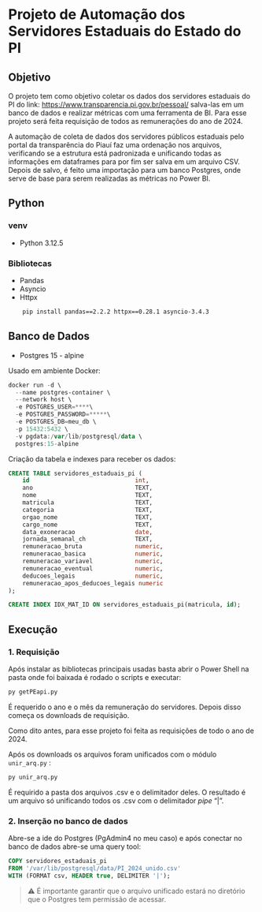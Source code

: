 # Projeto de Automação dos Servidores Estaduais do Estado do PI

## Objetivo

O projeto tem como objetivo coletar os dados dos servidores estaduais do PI do link: https://www.transparencia.pi.gov.br/pessoal/  salva-las em um banco de dados e realizar métricas com uma ferramenta de BI. Para esse projeto será feita requisição de todos as remunerações do ano de 2024.

A automação de coleta de dados dos servidores públicos estaduais pelo portal da transparência do Piauí faz uma ordenação nos arquivos, verificando se a estrutura está padronizada e unificando todas as informações em dataframes para por fim ser salva em um arquivo CSV. Depois de salvo, é feito uma importação para um banco Postgres, onde serve de base para serem realizadas as métricas no Power BI.

## Python

### venv

- Python 3.12.5

### Bibliotecas

- Pandas
- Asyncio
- Httpx

```bash
	pip install pandas==2.2.2 httpx==0.28.1 asyncio-3.4.3
```

## Banco de Dados

- Postgres 15 - alpine

Usado em ambiente Docker:

```powershell
docker run -d \
  --name postgres-container \
  --network host \
  -e POSTGRES_USER=****\
  -e POSTGRES_PASSWORD=*****\
  -e POSTGRES_DB=meu_db \
  -p 15432:5432 \
  -v pgdata:/var/lib/postgresql/data \
  postgres:15-alpine
```

Criação da tabela e indexes para receber os dados:

```sql
CREATE TABLE servidores_estaduais_pi (
    id                              int,
    ano                             TEXT,
    nome                            TEXT,
    matricula                       TEXT,
    categoria                       TEXT,
    orgao_nome                      TEXT,
    cargo_nome                      TEXT,
    data_exoneracao                 date,
    jornada_semanal_ch              TEXT,
    remuneracao_bruta               numeric,
    remuneracao_basica              numeric,
    remuneracao_variavel            numeric,
    remuneracao_eventual            numeric,
    deducoes_legais                 numeric,
    remuneracao_apos_deducoes_legais numeric
);

CREATE INDEX IDX_MAT_ID ON servidores_estaduais_pi(matricula, id);
```

## Execução

### 1. Requisição

Após instalar as bibliotecas principais usadas basta abrir o Power Shell na pasta onde foi baixada é rodado o scripts e executar:

```bash
py getPEapi.py
```

É requerido o ano e o mês da remuneração do servidores. Depois disso começa os downloads de requisição. 

Como dito antes, para esse projeto foi feita as requisições de todo o ano de 2024.

Após os downloads os arquivos foram unificados com o módulo `unir_arq.py` :

```bash
py unir_arq.py
```

É requirido a pasta dos arquivos .csv e o delimitador deles. O resultado é um arquivo só unificando todos os .csv com o delimitador *pipe* “|”.

### 2. Inserção no banco de dados

Abre-se a ide do Postgres (PgAdmin4 no meu caso) e após conectar no banco de dados abre-se uma query tool:

```sql
COPY servidores_estaduais_pi
FROM '/var/lib/postgresql/data/PI_2024_unido.csv'
WITH (FORMAT csv, HEADER true, DELIMITER '|');
```

> ⚠️ É importante garantir que o arquivo unificado estará no diretório que o Postgres tem permissão de acessar.
>
